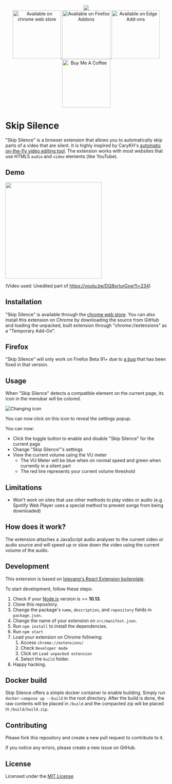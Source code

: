 <p align="center">
    <img src="img/title.png"><br />
    <a href="https://chrome.google.com/webstore/detail/skip-silence/fhdmkhbefcbhakffdihhceaklaigdllh">
        <img src="img/chrome.png" alt="Available on chrome web store" width="150">
    </a>
    <a href="https://addons.mozilla.org/de/firefox/addon/skip-silence/">
        <img src="img/firefox.png" alt="Available on Firefox Addons" width="150">
    </a>
    <a href="https://microsoftedge.microsoft.com/addons/detail/skip-silence/njflliajflcedhfmpmhdekhmejekonmc">
        <img src="img/edge.png" alt="Available on Edge Add-ons" width="150">
    </a>
    <a href="https://www.buymeacoffee.com/vantezzen" target="_blank">
      <img src="src/assets/img/bmc.png" alt="Buy Me A Coffee" width="150">
    </a>
</p>

# Skip Silence

"Skip Silence" is a browser extension that allows you to automatically skip parts of a video that are silent.
It is highly inspired by CaryKH's [automatic on-the-fly video editing tool](https://www.youtube.com/watch?v=DQ8orIurGxw).
The extension works with most websites that use HTML5 `audio` and `video` elements (like YouTube).

## Demo

<img src="img/demo.gif" height="300">

(Video used: Unedited part of <https://youtu.be/DQ8orIurGxw?t=234>)

## Installation

"Skip Silence" is available through the [chrome web store](https://chrome.google.com/webstore/detail/skip-silence/fhdmkhbefcbhakffdihhceaklaigdllh).
You can also install this extension on Chrome by downloading the source from GitHub and loading the unpacked, built extension through "chrome://extensions" as a "Temporary Add-On".

## Firefox

"Skip Silence" will only work on Firefox Beta 91+ due to [a bug](https://bugzilla.mozilla.org/show_bug.cgi?id=1517199) that has been fixed in that version.

## Usage

When "Skip Silence" detects a compatible element on the current page, its icon in the menubar will be colored.

![Changing icon](img/icon_change.png)

You can now click on this icon to reveal the settings popup.

You can now:

- Click the toggle button to enable and disable "Skip Silence" for the current page
- Change "Skip Silence"'s settings
- View the current volume using the VU meter
  - The VU Meter will be blue when on normal speed and green when currently in a silent part
  - The red line represents your current volume threshold

## Limitations

- Won't work on sites that use other methods to play video or audio (e.g. Spotify Web Player uses a special method to prevent songs from being downloaded)

## How does it work?

The extension attaches a JavaScript audio analyser to the current video or audio source and will speed up or slow down the video using the current volume of the audio.

## Development

This extension is based on [lxieyang's React Extension boilerplate](https://github.com/lxieyang/chrome-extension-boilerplate-react).

To start development, follow these steps:

1. Check if your [Node.js](https://nodejs.org/) version is >= **10.13**.
2. Clone this repository.
3. Change the package's `name`, `description`, and `repository` fields in `package.json`.
4. Change the name of your extension on `src/manifest.json`.
5. Run `npm install` to install the dependencies.
6. Run `npm start`
7. Load your extension on Chrome following:
   1. Access `chrome://extensions/`
   2. Check `Developer mode`
   3. Click on `Load unpacked extension`
   4. Select the `build` folder.
8. Happy hacking.

## Docker build

Skip Silence offers a simple docker container to enable building. Simply run `docker-compose up --build` in the root directory. After the build is done, the raw contents will be placed in `/build` and the compacted zip will be placed in `/build/build.zip`.

## Contributing

Please fork this repository and create a new pull request to contribute to it.

If you notice any errors, please create a new issue on GitHub.

## License

Licensed under the [MIT License](LICENSE)
